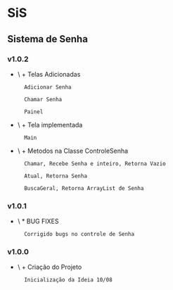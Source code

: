 # SiS 
## Sistema de Senha
### v1.0.2
+ \ + Telas Adicionadas

		Adicionar Senha
		
		Chamar Senha
		
		Painel
		
+ \ + Tela implementada

		Main
		
+ \ + Metodos na Classe ControleSenha

		Chamar, Recebe Senha e inteiro, Retorna Vazio
		
		Atual, Retorna Senha
		
		BuscaGeral, Retorna ArrayList de Senha
		
### v1.0.1
+ \ * BUG FIXES
		
		Corrigido bugs no controle de Senha
		
### v1.0.0
+ \ + Criação do Projeto


		Inicialização da Ideia 10/08
